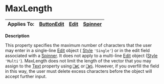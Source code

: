 




<h1 class="heading"><span class="name">MaxLength</span></h1>

| Applies To: | [ButtonEdit](../a-z/buttonedit.md) | [Edit](../a-z/edit.md) | [Spinner](../a-z/spinner.md) |
| --- | --- | --- | ---  |


**Description**


This property specifies the maximum number of characters that the user may enter in a single-line [Edit](../a-z/edit.md) object ( [Style](../a-z/style.md) `'Single'`) or in the edit field associated with a [Spinner](../a-z/spinner.md). It does not apply to a multi-line [Edit](../a-z/edit.md) object ([Style ](../a-z/style.md)`'Multi'`). MaxLength does not limit the length of the vector that you may assign to the [Text](../a-z/text.md) property using [`⎕WC`](../../Language/System%20Functions/wc.htm) or [`⎕WS`](../../Language/System%20Functions/ws.htm). However, if you overfill the field in this way, the user must delete excess characters before the object will accept further input.



